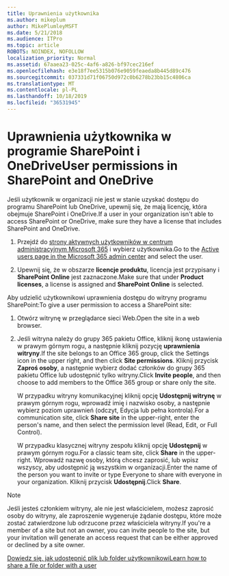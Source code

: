 ```yaml
---
title: Uprawnienia użytkownika
ms.author: mikeplum
author: MikePlumleyMSFT
ms.date: 5/21/2018
ms.audience: ITPro
ms.topic: article
ROBOTS: NOINDEX, NOFOLLOW
localization_priority: Normal
ms.assetid: 67aaea23-025c-4af6-a826-bf97cec216ef
ms.openlocfilehash: e3e18f7ee5315b076e9059feaeda8b445d89c476
ms.sourcegitcommit: 037331d71f06750d972c0b6278b23bb15c4806ca
ms.translationtype: MT
ms.contentlocale: pl-PL
ms.lasthandoff: 10/18/2019
ms.locfileid: "36531945"
---
```

# <a name="user-permissions-in-sharepoint-and-onedrive"></a><span data-ttu-id="b81b4-102">Uprawnienia użytkownika w programie SharePoint i OneDrive</span><span class="sxs-lookup"><span data-stu-id="b81b4-102">User permissions in SharePoint and OneDrive</span></span>

<span data-ttu-id="b81b4-103">Jeśli użytkownik w organizacji nie jest w stanie uzyskać dostępu do programu SharePoint lub OneDrive, upewnij się, że mają licencję, która obejmuje SharePoint i OneDrive.</span><span class="sxs-lookup"><span data-stu-id="b81b4-103">If a user in your organization isn't able to access SharePoint or OneDrive, make sure they have a license that includes SharePoint and OneDrive.</span></span> 
  
1. <span data-ttu-id="b81b4-104">Przejdź do [strony aktywnych użytkowników w centrum administracyjnym Microsoft 365](https://portal.office.com/adminportal/home#/users) i wybierz użytkownika.</span><span class="sxs-lookup"><span data-stu-id="b81b4-104">Go to the [Active users page in the Microsoft 365 admin center](https://portal.office.com/adminportal/home#/users) and select the user.</span></span> 
    
2. <span data-ttu-id="b81b4-105">Upewnij się, że w obszarze **licencje produktu**, licencja jest przypisany i **SharePoint Online** jest zaznaczone.</span><span class="sxs-lookup"><span data-stu-id="b81b4-105">Make sure that under **Product licenses**, a license is assigned and **SharePoint Online** is selected.</span></span> 
    
 <span data-ttu-id="b81b4-106">Aby udzielić użytkownikowi uprawnienia dostępu do witryny programu SharePoint:</span><span class="sxs-lookup"><span data-stu-id="b81b4-106">To give a user permission to access a SharePoint site:</span></span> 
  
1. <span data-ttu-id="b81b4-107">Otwórz witrynę w przeglądarce sieci Web.</span><span class="sxs-lookup"><span data-stu-id="b81b4-107">Open the site in a web browser.</span></span>
    
2. <span data-ttu-id="b81b4-108">Jeśli witryna należy do grupy 365 pakietu Office, kliknij ikonę ustawienia w prawym górnym rogu, a następnie kliknij pozycję **uprawnienia witryny**.</span><span class="sxs-lookup"><span data-stu-id="b81b4-108">If the site belongs to an Office 365 group, click the Settings icon in the upper right, and then click **Site permissions**.</span></span> <span data-ttu-id="b81b4-109">Kliknij przycisk **Zaproś osoby**, a następnie wybierz dodać członków do grupy 365 pakietu Office lub udostępnić tylko witryny.</span><span class="sxs-lookup"><span data-stu-id="b81b4-109">Click **Invite people**, and then choose to add members to the Office 365 group or share only the site.</span></span> 
    
    <span data-ttu-id="b81b4-110">W przypadku witryny komunikacyjnej kliknij opcję **Udostępnij witrynę** w prawym górnym rogu, wprowadź imię i nazwisko osoby, a następnie wybierz poziom uprawnień (odczyt, Edycja lub pełna kontrola).</span><span class="sxs-lookup"><span data-stu-id="b81b4-110">For a communication site, click **Share site** in the upper-right, enter the person's name, and then select the permission level (Read, Edit, or Full Control).</span></span> 
    
    <span data-ttu-id="b81b4-111">W przypadku klasycznej witryny zespołu kliknij opcję **Udostępnij** w prawym górnym rogu.</span><span class="sxs-lookup"><span data-stu-id="b81b4-111">For a classic team site, click **Share** in the upper-right.</span></span> <span data-ttu-id="b81b4-112">Wprowadź nazwę osoby, którą chcesz zaprosić, lub wpisz wszyscy, aby udostępnić ją wszystkim w organizacji.</span><span class="sxs-lookup"><span data-stu-id="b81b4-112">Enter the name of the person you want to invite or type Everyone to share with everyone in your organization.</span></span> <span data-ttu-id="b81b4-113">Kliknij przycisk **Udostępnij**.</span><span class="sxs-lookup"><span data-stu-id="b81b4-113">Click **Share**.</span></span>
    
> [!NOTE]
> <span data-ttu-id="b81b4-114">Jeśli jesteś członkiem witryny, ale nie jest właścicielem, możesz zaprosić osoby do witryny, ale zaproszenie wygeneruje żądanie dostępu, które może zostać zatwierdzone lub odrzucone przez właściciela witryny.</span><span class="sxs-lookup"><span data-stu-id="b81b4-114">If you're a member of a site but not an owner, you can invite people to the site, but your invitation will generate an access request that can be either approved or declined by a site owner.</span></span> 
  
[<span data-ttu-id="b81b4-115">Dowiedz się, jak udostępnić plik lub folder użytkownikowi</span><span class="sxs-lookup"><span data-stu-id="b81b4-115">Learn how to share a file or folder with a user</span></span>](https://go.microsoft.com/fwlink/?linkid=533408)
  

